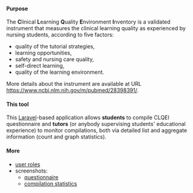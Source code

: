 #### Purpose

The **C**linical **L**earning **Q**uality **E**nvironment **I**nventory is a validated instrument that measures the clinical learning quality as experienced by nursing students, according to five factors:

- quality of the tutorial strategies,
- learning opportunities,
- safety and nursing care quality,
- self-direct learning,
- quality of the learning environment.

More details about the instrument are available at URL <https://www.ncbi.nlm.nih.gov/m/pubmed/28398391/>.


#### This tool

This [Laravel](https://laravel.com)-based application allows **students** to compile CLQEI questionnaire and **tutors** (or anybody supervising students' educational experience) to monitor compilations, both via detailed list and aggregate information (count and graph statistics).


#### More

- [user roles](roles.md)
- screenshots:
  - [questionnaire](questionnaire_screenshots.md)
  - [compilation statistics](statistics_screenshots.md)